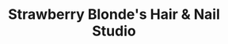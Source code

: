 ---
title: "Strawberry Blonde's Hair & Nail Studio"
url: /stuart/strawberry-blondes-hair-and-nail-studio/
shop: beauty
---